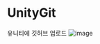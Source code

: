 # UnityGit
유니티에 깃허브 업로드
![image](https://github.com/user-attachments/assets/e470fbc9-0b3c-46a0-bd10-5e4b014c3f27)
